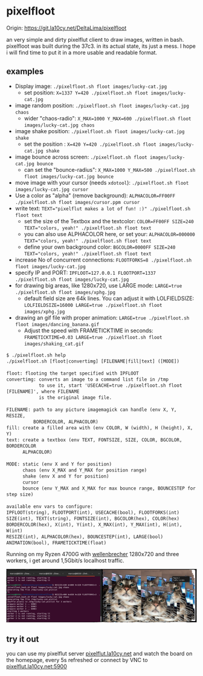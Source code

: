 # pixelfloot

Origin: https://git.la10cy.net/DeltaLima/pixelfloot

an very simple and dirty pixelflut client to draw images, written in bash.
pixelfloot was built during the 37c3. in its actual state, its just a mess. I hope i will find time to put it in a more usable and readable format. 

## examples

- Display image: `./pixelfloot.sh floot images/lucky-cat.jpg`
  - set position: `X=1337 Y=420 ./pixelfloot.sh floot images/lucky-cat.jpg`
- image random position: `./pixelfloot.sh floot images/lucky-cat.jpg chaos`
  - wider "chaos-radio": `X_MAX=1000 Y_MAX=600 ./pixelfloot.sh floot images/lucky-cat.jpg chaos`
- image shake position: `./pixelfloot.sh floot images/lucky-cat.jpg shake`
  - set the position  : `X=420 Y=420 ./pixelfloot.sh floot images/lucky-cat.jpg shake`
- image bounce across screen: `./pixelfloot.sh floot images/lucky-cat.jpg bounce`
  - can set the "bounce-radius": `X_MAX=1000 Y_MAX=500 ./pixelfloot.sh floot images/lucky-cat.jpg bounce`
- move image with your cursor (needs `xdotool`): `./pixelfloot.sh floot images/lucky-cat.jpg cursor`
- Use a color as "alpha" (remove background): `ALPHACOLOR=FF00FF ./pixelfloot.sh floot images/cursor.ppm cursor`
- write text: `TEXT="pixelflut makes a lot of fun! :)" ./pixelfloot.sh floot text`
  - set the size of the Textbox and the textcolor: `COLOR=FF00FF SIZE=240 TEXT="colors, yeah!" ./pixelfloot.sh floot text`
  - you can also use ALPHACOLOR here, or set your: `ALPHACOLOR=000000 TEXT="colors, yeah!" ./pixelfloot.sh floot text`
  - define your own background color: `BGCOLOR=0000FF SIZE=240 TEXT="colors, yeah!" ./pixelfloot.sh floot text`
- increase No of concurrent connections: `FLOOTFORKS=8 ./pixelfloot.sh floot images/lucky-cat.jpg`
- specify IP and PORT: `IPFLOOT=127.0.0.1 FLOOTPORT=1337 ./pixelfloot.sh floot images/lucky-cat.jpg`
- for drawing big areas, like 1280x720, use LARGE mode: `LARGE=true ./pixelfloot.sh floot images/xphg.jpg`
  - default field size are 64k lines. You can adjust it with LOLFIELDSIZE:
    `LOLFIELDSIZE=16000 LARGE=true ./pixelfloot.sh floot images/xphg.jpg`
- drawing an gif file with proper animation: `LARGE=true ./pixelfloot.sh floot images/dancing_banana.gif`
  - Adjust the speed with FRAMETICKTIME in seconds: `FRAMETICKTIME=0.03 LARGE=true ./pixelfloot.sh floot images/shaking_cat.gif`

```shell
$ ./pixelfloot.sh help
./pixelfloot.sh [floot|convertimg] [FILENAME|fill|text] ([MODE])

floot: flooting the target specified with IPFLOOT
convertimg: converts an image to a command list file in /tmp
            to use it, start 'USECACHE=true ./pixelfloot.sh floot [FILENAME]', where FILENAME
            is the original image file.

FILENAME: path to any picture imagemagick can handle (env X, Y, RESIZE, 
          BORDERCOLOR, ALPHACOLOR)
fill: create a filled area with (env COLOR, W (width), H (height), X, Y)
text: create a textbox (env TEXT, FONTSIZE, SIZE, COLOR, BGCOLOR, BORDERCOLOR
      ALPHACOLOR)

MODE: static (env X and Y for position)
      chaos (env X_MAX and Y_MAX for position range)
      shake (env X and Y for position)
      cursor
      bounce (env Y_MAX and X_MAX for max bounce range, BOUNCESTEP for step size)

available env vars to configure:
IPFLOOT(string), FLOOTPORT(int), USECACHE(bool), FLOOTFORKS(int)
SIZE(int), TEXT(string), FONTSIZE(int), BGCOLOR(hex), COLOR(hex)
BORDERCOLOR(hex), X(int), Y(int), X_MAX(int), Y_MAX(int), H(int), W(int)
RESIZE(int), ALPHACOLOR(hex), BOUNCESTEP(int), LARGE(bool)
ANIMATION(bool), FRAMETICKTIME(float)
```

Running on my Ryzen 4700G with [wellenbrecher](https://github.com/bits0rcerer/wellenbrecher) 1280x720 and three workers,
i get around 1,5Gbit/s localhost traffic.

![pixelfloot screenshot](demo/screenshot_pixelfloot.png)

## try it out

you can use my pixelflut server [pixelflut.la10cy.net](http://pixelflut.la10cy.net) and watch the board on the homepage, every 5s refreshed or connect by VNC to [pixelflut.la10cy.net:5900](vnc://pixelflut.la10cy.net:5900)
